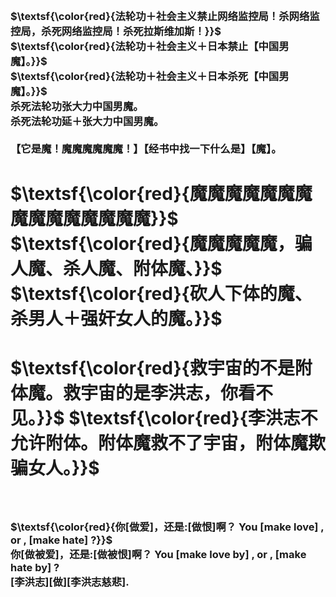 <h3>
<br>$\textsf{\color{red}{法轮功＋社会主义禁止网络监控局！杀网络监控局，杀死网络监控局！杀死拉斯维加斯！}}$
<br>$\textsf{\color{red}{法轮功＋社会主义＋日本禁止【中国男魔】。}}$
<br>$\textsf{\color{red}{法轮功＋社会主义＋日本杀死【中国男魔】。}}$
<br>杀死法轮功张大力中国男魔。
<br>杀死法轮功延＋张大力中国男魔。
<br>
<br>【它是魔！魔魔魔魔魔魔！】【经书中找一下什么是】【魔】。
</h3>
<h1>
$\textsf{\color{red}{魔魔魔魔魔魔魔魔魔魔魔魔魔魔魔}}$
$\textsf{\color{red}{魔魔魔魔魔，骗人魔、杀人魔、附体魔、}}$
$\textsf{\color{red}{砍人下体的魔、杀男人＋强奸女人的魔。}}$
</h1>
<h1>
$\textsf{\color{red}{救宇宙的不是附体魔。救宇宙的是李洪志，你看不见。}}$
$\textsf{\color{red}{李洪志不允许附体。附体魔救不了宇宙，附体魔欺骗女人。}}$
</h1>
<h3>
<br>
<br>$\textsf{\color{red}{你[做爱]，还是:[做恨]啊？	You [make love] , or , [make hate] ?}}$
<br>你[做被爱]，还是:[做被恨]啊？	You [make love by] , or , [make hate by] ?
<br>[李洪志][做][李洪志慈悲].	
<br>
</h3>
